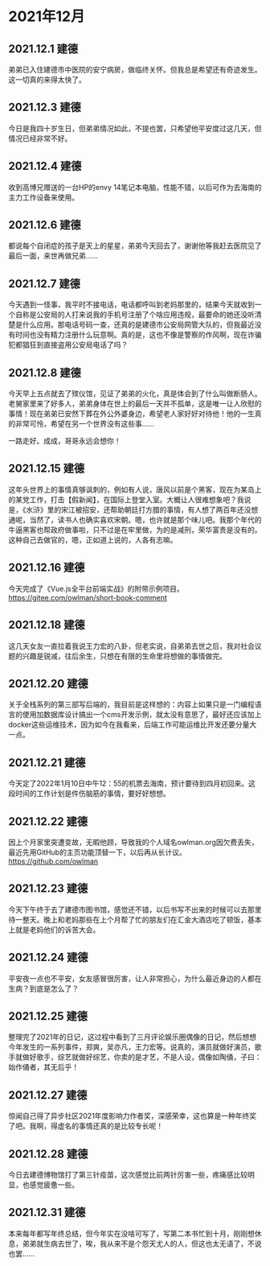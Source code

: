 # 2021年12月

## 2021.12.1 建德

弟弟已入住建德市中医院的安宁病房，做临终关怀。但我总是希望还有奇迹发生。这一切真的来得太快了。

## 2021.12.3 建德

今日是我四十岁生日，但弟弟情况如此，不提也罢，只希望他平安度过这几天，但情况已经非常不好。

## 2021.12.4 建德

收到高博兄赠送的一台HP的envy 14笔记本电脑，性能不错，以后可作为去海南的主力工作设备来使用。

## 2021.12.6 建德

都说每个自闭症的孩子是天上的星星，弟弟今天回去了，谢谢他等我赶去医院见了最后一面，来世再做兄弟……

## 2021.12.7 建德

今天遇到一怪事，我平时不接电话，电话都呼叫到老妈那里的，结果今天就收到一个自称是公安局的人打来说我的手机号注册了个啥应用违规，最要命的她还没听清楚是什么应用。那电话号码一查，还真的是建德市公安局网管大队的，但我最近没有时间也没有精力注册什么玩意啊。真的是，这也不像是警察的作风啊，现在诈骗犯都猖狂到直接盗用公安局电话了吗？

## 2021.12.8 建德

今天早上五点就去了殡仪馆，见证了弟弟的火化，真是体会到了什么叫做断肠人。老舅家里来了好多人，弟弟身体在世上的最后一天并不孤单，这是唯一让人欣慰的事情！现在弟弟已安然下葬在外公外婆身边，希望老人家好好对待他！他的一生真的非常可怜，希望在另一个世界没有这些事……

一路走好。成成，哥哥永远会想你！

## 2021.12.15 建德

这年头世界上的事情真够讽刺的，例如有人说，唐风以前是个黑客，现在为某岛上的某党工作，打击【假新闻】，在国际上登堂入室。大概让人很难想象吧？我说是，《水浒》里的宋江被招安，还帮助朝廷打方腊的事情，有人想了两百年还没想通呢，当然了，读书人也确实喜欢宋朝。嗯，也许就是那个味儿吧。我那个年代的牛逼黑客也帮政府做事啦，只不过是在牢里做，为的是减刑，荣华富贵是没有的。这种自己去做官的，嗯，正如道上说的，人各有志嘛。

## 2021.12.16 建德

今天完成了《Vue.js全平台前端实战》的附带示例项目。https://gitee.com/owlman/short-book-comment

## 2021.12.18 建德

这几天女友一直拉着我说王力宏的八卦，但老实说，自弟弟去世之后，我对社会议题的兴趣是锐减，往后余生，只想在有限的生命里将想做的事情做完。

## 2021.12.20 建德

关于全栈系列的第三部写后端的，我目前是这样想的：内容上如果只是一门编程语言的使用加数据库设计搞出一个cms开发示例，就太没有意思了，最好还应该加上docker这些运维技术，因为如今在我看来，后端工作可能运维比开发还要分量大一点。

## 2021.12.21 建德

今天定了2022年1月10日中午12：55的机票去海南，预计要待到四月初回来。这段时间的工作计划是件伤脑筋的事情，要好好想想。

## 2021.12.22 建德

因上个月家里突遭变故，无暇他顾，导致我的个人域名owlman.org因欠费丢失，最近先用GitHub的主页功能顶替一下，以后再从长计议。https://github.com/owlman

## 2021.12.23 建德

今天下午终于去了建德市图书馆，感觉还不错，以后书写不出来的时候可以去那里待一整天。晚上和老妈那些在上个月帮了忙的朋友们在汇金大酒店吃了顿饭，基本上就是老妈他们的诉苦大会。

## 2021.12.24 建德

平安夜一点也不平安，女友感冒很厉害，让人非常担心，为什么最近身边的人都在生病？到底是怎么了？

## 2021.12.25 建德

整理完了2021年的日记，这过程中看到了三月评论娱乐圈偶像的日记，然后想想今年发生的一系列事件，郑爽，吴亦凡，王力宏等。说真的，演员就做好演员，歌手就做好歌手，综艺就做好综艺，你卖的是才艺，不是人设，偶像如陶俑，子曰：始作俑者，其无后乎！

## 2021.12.27 建德

惊闻自己得了异步社区2021年度影响力作者奖，深感荣幸，这也算是一种年终奖了吧。我啊，得虚名的事情还真的是比较专长呢！

## 2021.12.28 建德

今日去建德博物馆打了第三针疫苗，这次感觉比前两针厉害一些，疼痛感比较明显，也感觉疲惫一些。

## 2021.12.31 建德

本来每年都写年终总结，但今年实在没啥可写了，写第二本书忙到十月，刚刚想休息，弟弟就生病去世了，唉，我从来不是个怨天尤人的人，但这也太无语了，不说也罢……
